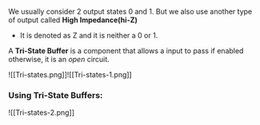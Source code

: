 We usually consider 2 output states 0 and 1. But we also use another type of output called **High Impedance(hi-Z)** 
- It is denoted as Z and it is neither a 0 or 1.

A **Tri-State Buffer** is a component that allows a input to pass if enabled otherwise, it is an *open* circuit.

![[Tri-states.png]]![[Tri-states-1.png]]
### Using Tri-State Buffers:
![[Tri-states-2.png]]


